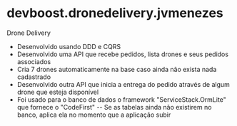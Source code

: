 # devboost.dronedelivery.jvmenezes
Drone Delivery

- Desenvolvido usando DDD e CQRS
- Desenvolvido uma API que recebe pedidos, lista drones e seus pedidos associados
- Cria 7 drones automaticamente na base caso ainda não exista nada cadastrado
- Desenvolvido outra API que inicia a entrega do pedido através de algum drone que esteja disponível
- Foi usado para o banco de dados o framework "ServiceStack.OrmLite" que fornece o "CodeFirst"
 -- Se as tabelas ainda não existirem no banco, aplica ela no momento que a aplicação subir
